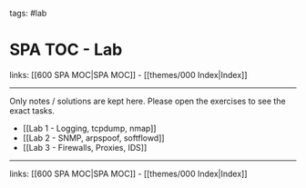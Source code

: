 tags: #lab

# SPA TOC - Lab

links: [[600 SPA MOC|SPA MOC]] - [[themes/000 Index|Index]]

---

Only notes / solutions are kept here. Please open the exercises to see the exact tasks.

* [[Lab 1 - Logging, tcpdump, nmap]]
* [[Lab 2 - SNMP, arpspoof, softflowd]]
* [[Lab 3 - Firewalls, Proxies, IDS]]

---
links: [[600 SPA MOC|SPA MOC]] - [[themes/000 Index|Index]]